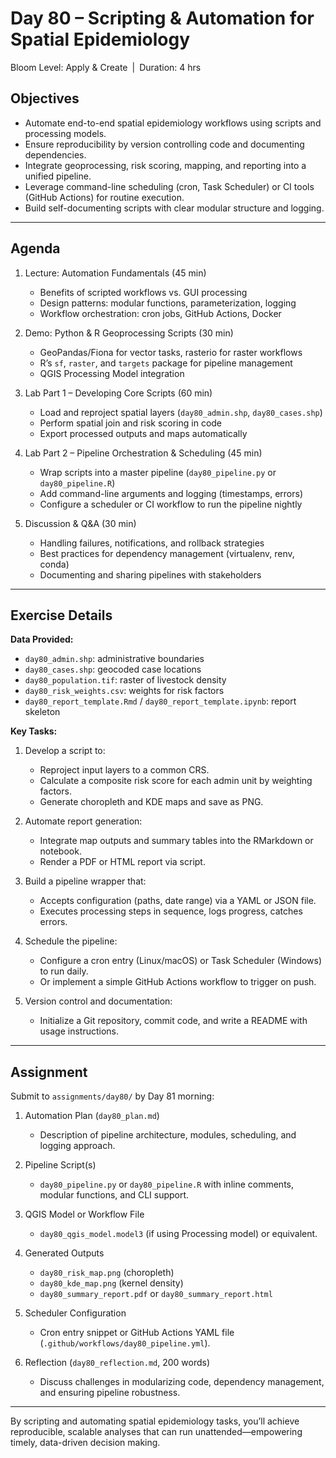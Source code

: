 # **Day 80 – Scripting & Automation for Spatial Epidemiology**
  
Bloom Level: Apply & Create | Duration: 4 hrs  

## Objectives  

- Automate end-to-end spatial epidemiology workflows using scripts and processing models.  
- Ensure reproducibility by version controlling code and documenting dependencies.  
- Integrate geoprocessing, risk scoring, mapping, and reporting into a unified pipeline.  
- Leverage command-line scheduling (cron, Task Scheduler) or CI tools (GitHub Actions) for routine execution.  
- Build self-documenting scripts with clear modular structure and logging.  

---  

## Agenda  

1. Lecture: Automation Fundamentals (45 min)  
   - Benefits of scripted workflows vs. GUI processing  
   - Design patterns: modular functions, parameterization, logging  
   - Workflow orchestration: cron jobs, GitHub Actions, Docker  

2. Demo: Python & R Geoprocessing Scripts (30 min)  
   - GeoPandas/Fiona for vector tasks, rasterio for raster workflows  
   - R’s `sf`, `raster`, and `targets` package for pipeline management  
   - QGIS Processing Model integration  

3. Lab Part 1 – Developing Core Scripts (60 min)  
   - Load and reproject spatial layers (`day80_admin.shp`, `day80_cases.shp`)  
   - Perform spatial join and risk scoring in code  
   - Export processed outputs and maps automatically  

4. Lab Part 2 – Pipeline Orchestration & Scheduling (45 min)  
   - Wrap scripts into a master pipeline (`day80_pipeline.py` or `day80_pipeline.R`)  
   - Add command-line arguments and logging (timestamps, errors)  
   - Configure a scheduler or CI workflow to run the pipeline nightly  

5. Discussion & Q&A (30 min)  
   - Handling failures, notifications, and rollback strategies  
   - Best practices for dependency management (virtualenv, renv, conda)  
   - Documenting and sharing pipelines with stakeholders  

---  

## Exercise Details  

**Data Provided:**  

- `day80_admin.shp`: administrative boundaries  
- `day80_cases.shp`: geocoded case locations  
- `day80_population.tif`: raster of livestock density  
- `day80_risk_weights.csv`: weights for risk factors  
- `day80_report_template.Rmd` / `day80_report_template.ipynb`: report skeleton  

**Key Tasks:**  

1. Develop a script to:  
   - Reproject input layers to a common CRS.  
   - Calculate a composite risk score for each admin unit by weighting factors.  
   - Generate choropleth and KDE maps and save as PNG.  

2. Automate report generation:  
   - Integrate map outputs and summary tables into the RMarkdown or notebook.  
   - Render a PDF or HTML report via script.  

3. Build a pipeline wrapper that:  
   - Accepts configuration (paths, date range) via a YAML or JSON file.  
   - Executes processing steps in sequence, logs progress, catches errors.  

4. Schedule the pipeline:  
   - Configure a cron entry (Linux/macOS) or Task Scheduler (Windows) to run daily.  
   - Or implement a simple GitHub Actions workflow to trigger on push.  

5. Version control and documentation:  
   - Initialize a Git repository, commit code, and write a README with usage instructions.  

---  

## Assignment  

Submit to `assignments/day80/` by Day 81 morning:  

1. Automation Plan (`day80_plan.md`)  
   - Description of pipeline architecture, modules, scheduling, and logging approach.  

2. Pipeline Script(s)  
   - `day80_pipeline.py` or `day80_pipeline.R` with inline comments, modular functions, and CLI support.  

3. QGIS Model or Workflow File  
   - `day80_qgis_model.model3` (if using Processing model) or equivalent.  

4. Generated Outputs  
   - `day80_risk_map.png` (choropleth)  
   - `day80_kde_map.png` (kernel density)  
   - `day80_summary_report.pdf` or `day80_summary_report.html`  

5. Scheduler Configuration  
   - Cron entry snippet or GitHub Actions YAML file (`.github/workflows/day80_pipeline.yml`).  

6. Reflection (`day80_reflection.md`, 200 words)  
   - Discuss challenges in modularizing code, dependency management, and ensuring pipeline robustness.  

---  

By scripting and automating spatial epidemiology tasks, you’ll achieve reproducible, scalable analyses that can run unattended—empowering timely, data-driven decision making.
